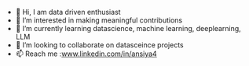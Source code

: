 - 👋 Hi, I am data driven enthusiast
- 👀 I’m interested in making meaningful contributions
- 🌱 I’m currently learning datascience, machine learning, deeplearning, LLM 
- 💞️ I’m looking to collaborate on datasceince projects 
- 📫 Reach me :www.linkedin.com/in/ansiya4


<!---
Ansiya4/Ansiya4 is a ✨ special ✨ repository because its `README.md` (this file) appears on your GitHub profile.
You can click the Preview link to take a look at your changes.
--->
